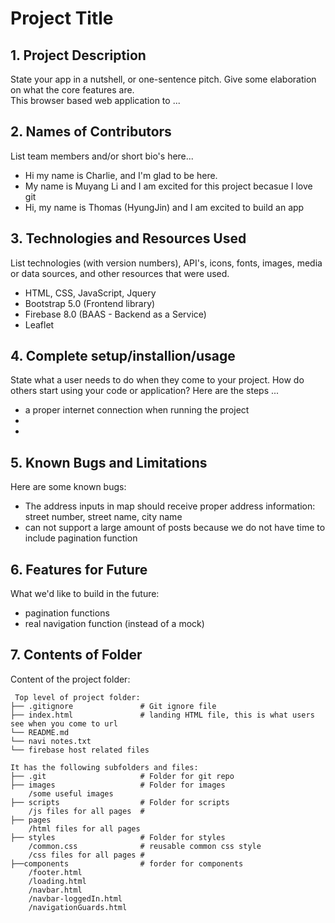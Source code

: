 # Project Title

## 1. Project Description
State your app in a nutshell, or one-sentence pitch. Give some elaboration on what the core features are.  
This browser based web application to ... 

## 2. Names of Contributors
List team members and/or short bio's here... 
* Hi my name is Charlie, and I'm glad to be here.
* My name is Muyang Li and I am excited for this project becasue I love git
* Hi, my name is Thomas (HyungJin) and I am excited to build an app 
	
## 3. Technologies and Resources Used
List technologies (with version numbers), API's, icons, fonts, images, media or data sources, and other resources that were used.
* HTML, CSS, JavaScript, Jquery
* Bootstrap 5.0 (Frontend library)
* Firebase 8.0 (BAAS - Backend as a Service)
* Leaflet

## 4. Complete setup/installion/usage
State what a user needs to do when they come to your project.  How do others start using your code or application?
Here are the steps ...
* a proper internet connection when running the project
* 
* 

## 5. Known Bugs and Limitations
Here are some known bugs:
* The address inputs in map should receive proper address information: street number, street name, city name
* can not support a large amount of posts because we do not have time to include pagination function


## 6. Features for Future
What we'd like to build in the future:
* pagination functions
* real navigation function (instead of a mock)

	
## 7. Contents of Folder
Content of the project folder:

```
 Top level of project folder: 
├── .gitignore               # Git ignore file
├── index.html               # landing HTML file, this is what users see when you come to url
└── README.md
└── navi notes.txt
└── firebase host related files

It has the following subfolders and files:
├── .git                     # Folder for git repo
├── images                   # Folder for images
    /some useful images
├── scripts                  # Folder for scripts
    /js files for all pages  #
├── pages
    /html files for all pages
├── styles                   # Folder for styles
    /common.css              # reusable common css style
    /css files for all pages # 
├──components                # forder for components
    /footer.html
    /loading.html
    /navbar.html
    /navbar-loggedIn.html
    /navigationGuards.html





```


